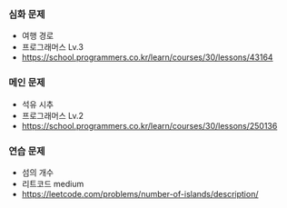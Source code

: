 ### 심화 문제
- 여행 경로
- 프로그래머스 Lv.3
- https://school.programmers.co.kr/learn/courses/30/lessons/43164

### 메인 문제
- 석유 시추
- 프로그래머스 Lv.2
- https://school.programmers.co.kr/learn/courses/30/lessons/250136

### 연습 문제
- 섬의 개수
- 리트코드 medium
- https://leetcode.com/problems/number-of-islands/description/
